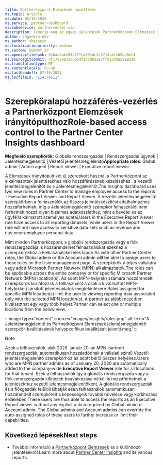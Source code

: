 ```yaml
---
title: Partnerközpont Elemzések hozzáférés
ms.topic: article
ms.date: 05/19/2020
ms.service: partner-dashboard
ms.subservice: partnercenter-csp
description: Ismerje meg az egyes jelentések Partnerközpont Elemzések szerepköröket. Ezek közé tartozik a Vezetői jelentésmegjelenítő és a Jelentésmegjelenítő szerepkör.
author: shganesh-dev
ms.author: shganesh
ms.localizationpriority: medium
ms.custom: SEOMAY.20
ms.openlocfilehash: 836ae2ab193437fca501dc5c5713a4fe09b49ef4
ms.sourcegitcommit: 4f1702683336d54f24c0ba283f7d13dda581923d
ms.translationtype: MT
ms.contentlocale: hu-HU
ms.lasthandoff: 07/16/2021
ms.locfileid: "114376611"
---
```

# <a name="role-based-access-control-to-the-partner-center-insights-dashboard"></a><span data-ttu-id="20461-104">Szerepköralapú hozzáférés-vezérlés a Partnerközpont Elemzések irányítópulthoz</span><span class="sxs-lookup"><span data-stu-id="20461-104">Role-based access control to the Partner Center Insights dashboard</span></span>

<span data-ttu-id="20461-105">**Megfelelő szerepkörök:** Globális rendszergazdai | Rendszergazdai ügynök | Jelentésmegjelenítő | Vezetői jelentésmegjelenítő</span><span class="sxs-lookup"><span data-stu-id="20461-105">**Appropriate roles**: Global admin | Admin agent | Report viewer | Executive report viewer</span></span>

<span data-ttu-id="20461-106">A Elemzések irányítópult két új szerepkört használ a Partnerközpont az alkalmazottak jelentésekhez való hozzáférésének kezeléséhez : a Vezetői jelentésmegjelenítőt és a Jelentésmegjelenítőt.</span><span class="sxs-lookup"><span data-stu-id="20461-106">The Insights dashboard uses two new roles in Partner Center to manage employee access to the reports - Executive Report Viewer and Report Viewer.</span></span>  <span data-ttu-id="20461-107">A Vezetői jelentésmegjelenítő szerepkörben a felhasználók az összes jelentéskészítési adathalmazhoz hozzáférhetnek, míg a Jelentésmegjelenítő szerepkör felhasználói nem férhetnek hozzá olyan bizalmas adatkészlethez, mint a bevétel és az ügyfél/alkalmazott személyes adatai.</span><span class="sxs-lookup"><span data-stu-id="20461-107">Users in the Executive Report Viewer role have access to all reporting datasets, while users in the Report Viewer role will not have access to sensitive data sets such as revenue and customer/employee personal data.</span></span>  

<span data-ttu-id="20461-108">Mint minden Partnerközpont, a globális rendszergazda vagy a fiók rendszergazdája is hozzárendelhet felhasználókat ezekhez a szerepkörökhöz a Felhasználókezelés lapon.</span><span class="sxs-lookup"><span data-stu-id="20461-108">As with other Partner Center roles, the Global admin or the Account admin will be able to assign users to those roles on the User management page.</span></span> <span data-ttu-id="20461-109">A szerepkörök a teljes vállalatra vagy adott Microsoft Partner Network (MPN) alkalmazhatók.</span><span class="sxs-lookup"><span data-stu-id="20461-109">The roles can be applicable across the entire company or for specific Microsoft Partner Network (MPN) location(s).</span></span> <span data-ttu-id="20461-110">Az adott MPN-hely(ék) számára hozzárendelt szerepkörök korlátozzák a felhasználót a csak a kiválasztott MPN-hely(ekkel) társított jelentésadatok megtekintésére.</span><span class="sxs-lookup"><span data-stu-id="20461-110">Roles assigned for specific MPN location(s) limit the user to viewing reporting data associated only with the selected MPN location(s).</span></span> <span data-ttu-id="20461-111">A partner az alábbi nézetben kiválaszthat egy vagy több helyet.</span><span class="sxs-lookup"><span data-stu-id="20461-111">Partner can select one or multiple locations from the below view.</span></span>

:::image type="content" source="images/insights/roles.png" alt-text="A Jelentésmegjelenítő és Partnerközpont Elemzések jelentésmegjelenítő szerepkör-beállításainak helyspecifikus beállításait jeleníti meg.":::

>[!Note]
> <span data-ttu-id="20461-113">Azok a felhasználók, akik 2020. január 20-án MPN-partneri  rendszergazdák, automatikusan hozzáadódnak a vállalati szintű Vezetői jelentésmegjelenítő szerepkörhöz az adott bérlő összes helyéhez.</span><span class="sxs-lookup"><span data-stu-id="20461-113">Users who are MPN partner admins as of January 20, 2020 are automatically added to the company-wide **Executive Report Viewer** role for all locations for that tenant.</span></span> <span data-ttu-id="20461-114">Ezek a felhasználók így a globális rendszergazda vagy a fiók-rendszergazda kifejezett beavatkozása nélkül is hozzáférhetnek a jelentésekhez vezetői jelentésmegjelenítőként. A globális rendszergazdák és a fiókgazdák felülbírálhatják ezen felhasználók automatikusan hozzárendelt szerepköreit a képességeik további növelése vagy korlátozása érdekében.</span><span class="sxs-lookup"><span data-stu-id="20461-114">These users are thus able to access the reports as an Executive Report viewer without any explicit action required by Global admin or Account admin. The Global admins and Account admins can override the auto-assigned roles of these users to further increase or limit their capabilities.</span></span>

## <a name="next-steps"></a><span data-ttu-id="20461-115">Következő lépések</span><span class="sxs-lookup"><span data-stu-id="20461-115">Next steps</span></span>

- <span data-ttu-id="20461-116">További információ a [Partnerközpont Elemzések](partner-center-insights.md) és a különböző jelentésekről.</span><span class="sxs-lookup"><span data-stu-id="20461-116">Learn more about [Partner Center Insights](partner-center-insights.md) and its various reports.</span></span>
